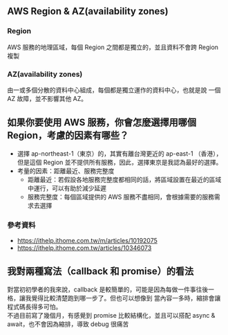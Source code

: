 ## AWS Region & AZ(availability zones)
### Region
AWS 服務的地理區域，每個 Region 之間都是獨立的，並且資料不會跨 Region 複製

### AZ(availability zones)
由一或多個分散的資料中心組成，每個都是獨立運作的資料中心，也就是說 一個 AZ 故障，並不影響其他 AZ。

## 如果你要使用 AWS 服務，你會怎麼選擇用哪個 Region，考慮的因素有哪些？
- 選擇 ap-northeast-1（東京）的，其實有離台灣更近的 ap-east-1 （香港），但是這個 Region 並不提供所有服務，因此，選擇東京是我認為最好的選擇。
- 考量的因素：距離最近、服務完整度
    - 距離最近：若假設各地服務完整度都相同的話，將區域設置在最近的區域中運行，可以有助於減少延遲
    - 服務完整度：每個區域提供的 AWS 服務不盡相同，會根據需要的服務需求去選擇

### 參考資料
- https://ithelp.ithome.com.tw/m/articles/10192075
- https://ithelp.ithome.com.tw/articles/10346073

## 我對兩種寫法（callback 和 promise）的看法
對當初初學者的我來說，callback 是較簡單的，可能是因為每做一件事往後一格，讓我覺得比較清楚跑到哪一步了。但也可以想像到 當內容一多時，縮排會讓程式碼長得多可怕。  
不過目前寫了幾個月，有感覺到 promise 比較結構化，並且可以搭配 async & await，也不會因為縮排，導致 debug 很痛苦  


